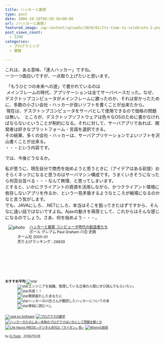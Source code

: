 ```yaml
---
title: ハッカーと画家
type: post
date: 2006-10-28T04:58:18+00:00
url: /ハッカーと画家/
featured_image: /wp-content/uploads/2019/01/Its-time-to-celebrate-2.png
post_views_count:
  - 1290
categories:
  - プログラミング
  - 書籍

---
```

これは、ある意味、「達人ハッカー」ですね。  
一つ一つ面白いですが、一点取り上げたいと思います。

&nbsp;「もうひとつの未来への道」で書かれているのは  
&nbsp;メインフレームの時代、アプリケーションは全てサーバベースだった。なぜ、デスクトップコンピュータがメインフレームに勝ったのか、それは安かったために、多数の小さい会社・ハッカーが良いソフトを書くことが出来たから。&nbsp;  
&nbsp;現在は、デスクトップコンピュータをサーバとして使用できるので価格の問題は無い。&nbsp;&nbsp;ところが、デスクトップソフトウェアは色々なOSのために書かなければならないということが制約になる。それに対して、サーバアプリであれば、開発者は好きなプラットフォーム・言語を選択できる。  
その結果、多くの会社・ハッカーは、サーバアプリケーションでよいソフトを沢山書くことが出来る。  
・・・という内容です。

では、今後どうなるか。

私が思うに、現在自分で商売を始めようと思うときに（アイデアはある前提）おそらくネックになると思うのはサーバマシン構成です。うまくいきそうになったら何百台並べる・・・なんて無理、と思ってしまいます。  
とすると、いかにクライアントの資源を活用しながら、かつクライアント環境に依存しないアプリを作るか、という一見矛盾するようなところが戦場になるのかなと言う気がします。  
でも、JAVAにしろ、.NETにしろ、本当はそこを狙ってきたはずですから、そんなに遠い話ではないですよね。Ajaxの動きを萌芽として、これからはそんな感じになるのでしょう。さあ、何を始めよう・・・。

<div class="hreview">
  <a class="item url" href="http://www.amazon.co.jp/exec/obidos/ASIN/4274065979/konnokiyotaka-22/ref=nosim/"><img class="photo" style="padding-right: 0px; padding-left: 0px; float: left; padding-bottom: 0px; margin: 0px 15px 10px 10px; border-top-style: none; padding-top: 0px; border-right-style: none; border-left-style: none; border-bottom-style: none" alt="photo" src="https://i1.wp.com/ec1.images-amazon.com/images/P/4274065979.09._SCMZZZZZZZ_V1107494886_.jpg" data-recalc-dims="1" /></a></p> 
  
  <dl style="font-size: 12px; min-height: 168px; margin-bottom: 0.5em; line-height: 16px; text-align: left">
    <dt class="fn">
      <a class="item url" href="http://www.amazon.co.jp/exec/obidos/ASIN/4274065979/konnokiyotaka-22/ref=nosim/">ハッカーと画家 コンピュータ時代の創造者たち</a>
    </dt>
    <dd>
      ポール グレアム Paul Graham 川合 史朗
    </dd>
    <dd>
      オーム社 2005-01
    </dd>
    <dd>
      売り上げランキング : 26839
    </dd>
  </dl>
  
  <dl style="font-size: 11px; line-height: 12px">
    <dt>
      <strong>おすすめ平均 </strong><img alt="star" src="https://i2.wp.com/g-images.amazon.com/images/G/01/detail/stars-4-5.gif" border="0" data-recalc-dims="1" />
    </dt>
    <dd>
      <img alt="star" src="https://i1.wp.com/g-images.amazon.com/images/G/01/detail/stars-5-0.gif" border="0" data-recalc-dims="1" />エンジニアを組織、管理している立場の人間にぜひ読んでもらいたい。
    </dd>
    <dd>
      <img alt="star" src="https://i1.wp.com/g-images.amazon.com/images/G/01/detail/stars-5-0.gif" border="0" data-recalc-dims="1" />共感！！
    </dd>
    <dd>
      <img alt="star" src="https://i1.wp.com/g-images.amazon.com/images/G/01/detail/stars-5-0.gif" border="0" data-recalc-dims="1" />開発疲れしたあなたに
    </dd>
    <dd>
      <img alt="star" src="https://i1.wp.com/g-images.amazon.com/images/G/01/detail/stars-5-0.gif" border="0" data-recalc-dims="1" />ハッカーの川合さんが翻訳したハッカーについての本
    </dd>
    <dd>
      <img alt="star" src="https://i2.wp.com/g-images.amazon.com/images/G/01/detail/stars-4-0.gif" border="0" data-recalc-dims="1" />単純に読むべし
    </dd>
  </dl>
  
  <p class="similar">
    <a href="http://www.amazon.co.jp/exec/obidos/ASIN/4274066304/konnokiyotaka-22/ref=nosim/" target="_blank"><img style="font-size: 10px; border-top-style: none; border-right-style: none; border-left-style: none; border-bottom-style: none" alt="Joel on Software" src="https://i1.wp.com/images.amazon.com/images/P/4274066304.09._SCTHUMBZZZ_.jpg" data-recalc-dims="1" /></a> <a href="http://www.amazon.co.jp/exec/obidos/ASIN/4797329734/konnokiyotaka-22/ref=nosim/" target="_blank"><img style="font-size: 10px; border-top-style: none; border-right-style: none; border-left-style: none; border-bottom-style: none" alt="プログラマの数学" src="https://i0.wp.com/images.amazon.com/images/P/4797329734.09._SCTHUMBZZZ_.jpg" data-recalc-dims="1" /></a> <a href="http://www.amazon.co.jp/exec/obidos/ASIN/4434046683/konnokiyotaka-22/ref=nosim/" target="_blank"><img style="font-size: 10px; border-top-style: none; border-right-style: none; border-left-style: none; border-bottom-style: none" alt="ハッカーのたのしみ―本物のプログラマはいかにして問題を解くか" src="https://i1.wp.com/images.amazon.com/images/P/4434046683.09._SCTHUMBZZZ_.jpg" data-recalc-dims="1" /></a> <a href="http://www.amazon.co.jp/exec/obidos/ASIN/4774127280/konnokiyotaka-22/ref=nosim/" target="_blank"><img style="font-size: 10px; border-top-style: none; border-right-style: none; border-left-style: none; border-bottom-style: none" alt="Life Hacks PRESS ~デジタル世代の「カイゼン」術~" src="https://i2.wp.com/images.amazon.com/images/P/4774127280.09._SCTHUMBZZZ_.jpg" data-recalc-dims="1" /></a> <a href="http://www.amazon.co.jp/exec/obidos/ASIN/4756145485/konnokiyotaka-22/ref=nosim/" target="_blank"><img style="font-size: 10px; border-top-style: none; border-right-style: none; border-left-style: none; border-bottom-style: none" alt="Winnyの技術" src="https://i1.wp.com/images.amazon.com/images/P/4756145485.09._SCTHUMBZZZ_.jpg" data-recalc-dims="1" /></a>
  </p>
  
  <p class="gtools" style="font-size: 10px">
    by <a href="http://www.goodpic.com/mt/aws/index.html">G-Tools</a> , <abbr class="dtreviewed" title="2006/10/28">2006/10/28</abbr>
  </p>
</div>